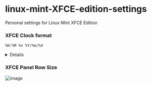 # linux-mint-XFCE-edition-settings
Personal settings for Linux Mint XFCE Edition

### XFCE Clock format
`%H:%M %n %Y/%m/%d`  
<details>
    <summary>Details</summary>
  
![image](https://user-images.githubusercontent.com/21064622/127105698-7d50d5e7-b058-4a44-9230-f570c4e4fd82.png)

![image](https://user-images.githubusercontent.com/21064622/127105262-b27554cb-f1e3-4e16-a3da-90cd62786f93.png)


![image](https://user-images.githubusercontent.com/21064622/127105166-1996c666-f1c8-45f5-aa9a-f44c1d2207d5.png)


![image](https://user-images.githubusercontent.com/21064622/127104971-5412fd0f-a70c-4a0a-807b-ac0a493e1fb8.png)
</details>

### XFCE Panel Row Size

![image](https://user-images.githubusercontent.com/21064622/127106214-4b81eb87-4891-45cd-a7ae-48dab68391bc.png)
